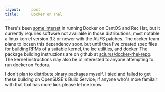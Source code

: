 ```yaml
---
layout:     post
title:      Docker on rhel
---
```



There's been [some interest](https://github.com/dotcloud/docker/issues/172) in running Docker on CentOS and Red Hat, but it currently requries software not available in those distributions, most notable a linux kernel version 3.8 or newer with the AUFS patches. The docker team plans to loosen this dependency soon, but until then I've created spec files for building RPMs of a suitable kernel, the lxc utilities, and docker. The package building instructions are on github at [sciurus/docker-rhel-repo](https://github.com/sciurus/docker-rhel-rpm). The kernel instructions may also be of interested to anyone attempting to run docker on Fedora.

I don't plan to distribute binary packages myself. I tried and failed to get these building on OpenSUSE's Build Service; if anyone who's more familair with that tool has more luck please let me know.




